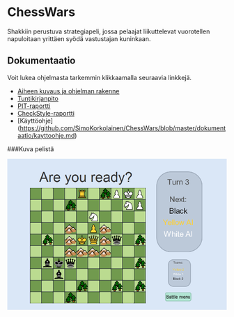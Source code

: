 # ChessWars
Shakkiin perustuva strategiapeli, jossa pelaajat liikuttelevat vuorotellen napuloitaan yrittäen syödä vastustajan kuninkaan.

## Dokumentaatio
Voit lukea ohjelmasta tarkemmin klikkaamalla seuraavia linkkejä.
- [Aiheen kuvaus ja ohjelman rakenne](https://github.com/SimoKorkolainen/ChessWars/blob/master/dokumentaatio/AihemaarittelyJaRakenne.md)
- [Tuntikirjanpito](https://github.com/SimoKorkolainen/ChessWars/blob/master/dokumentaatio/Tuntikirjanpito.md)
- [PIT-raportti](http://htmlpreview.github.io/?https://github.com/SimoKorkolainen/ChessWars/blob/master/dokumentaatio/pit-reports/201605081817/index.html)
- [CheckStyle-raportti](http://htmlpreview.github.io/?https://github.com/SimoKorkolainen/ChessWars/blob/master/dokumentaatio/site/checkstyle.html)
- [Käyttöohje] (https://github.com/SimoKorkolainen/ChessWars/blob/master/dokumentaatio/kayttoohje.md)

###Kuva pelistä

![Are you ready?](/dokumentaatio/areyouready.png "Are you ready?")


